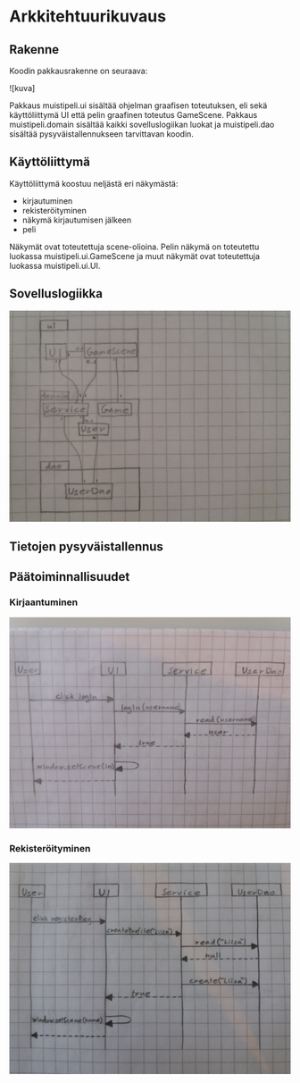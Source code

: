 # Arkkitehtuurikuvaus

## Rakenne

Koodin pakkausrakenne on seuraava:

![kuva]

Pakkaus muistipeli.ui sisältää ohjelman graafisen toteutuksen, eli sekä käyttöliittymä UI että pelin graafinen toteutus GameScene. Pakkaus muistipeli.domain sisältää kaikki sovelluslogiikan luokat ja muistipeli.dao sisältää pysyväistallennukseen tarvittavan koodin.

## Käyttöliittymä

Käyttöliittymä koostuu neljästä eri näkymästä:

- kirjautuminen
- rekisteröityminen
- näkymä kirjautumisen jälkeen
- peli

Näkymät ovat toteutettuja scene-olioina. Pelin näkymä on toteutettu luokassa muistipeli.ui.GameScene ja muut näkymät ovat toteutettuja luokassa muistipeli.ui.UI.

## Sovelluslogiikka

![kuva](https://github.com/Hanna432/ot_harjoitustyo/blob/master/laskarit/kuvat/luokkakaavio.jpg)

## Tietojen pysyväistallennus

## Päätoiminnallisuudet

### Kirjaantuminen

![kuva](https://github.com/Hanna432/ot_harjoitustyo/blob/master/laskarit/kuvat/logIn.jpg)

### Rekisteröityminen

![kuva](https://github.com/Hanna432/ot_harjoitustyo/blob/master/laskarit/kuvat/register.jpg)

